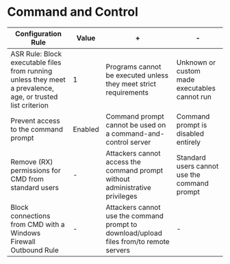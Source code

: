 # Command and Control

| **Configuration Rule**                                                                                            | **Value** | **+**                                                                              | **-**                                    |
|------------------------------------------------------------------------------------------------------------------------|----------------|-----------------------------------------------------------------------------------------|-----------------------------------------------|
| ASR Rule: Block executable files from running unless they meet a prevalence, age, or trusted list criterion | 1              | Programs cannot be executed unless they meet strict requirements                        | Unknown or custom made executables cannot run |
| Prevent access to the command prompt                                                                                   | Enabled        | Command prompt cannot be used on a command-and-control server                           | Command prompt is disabled entirely           |
| Remove (RX) permissions for CMD from standard users                                                              | -              | Attackers cannot access the command prompt without administrative privileges            | Standard users cannot use the command prompt  |
| Block connections from CMD with a Windows Firewall Outbound Rule                                                 | -              | Attackers cannot use the command prompt to download/upload files from/to remote servers | -                                             |
